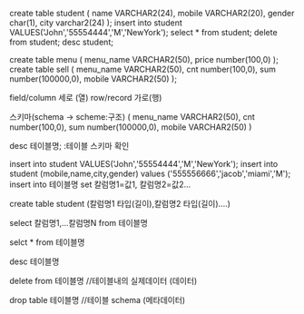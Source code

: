 create table student (
name VARCHAR2(24),
mobile VARCHAR2(20),
gender char(1),
city varchar2(24)
);
insert into student VALUES('John','55554444','M','NewYork');
select * from student;
delete from student;
desc student;

create table menu (
menu_name VARCHAR2(50),
price number(100,0)
);
create table sell (
menu_name VARCHAR2(50),
cnt number(100,0),
sum number(100000,0),
mobile VARCHAR2(50)
);


field/column 세로 (열)
row/record 가로(행)

스키마(schema -> scheme:구조) (
menu_name VARCHAR2(50),
cnt number(100,0),
sum number(100000,0),
mobile VARCHAR2(50)
)

desc 테이블명;  :테이블 스키마 확인

insert into student VALUES('John','55554444','M','NewYork');
insert into student (mobile,name,city,gender) values ('555556666','jacob','miami','M');
insert into 테이블명 set 칼럼명1=값1, 칼럼명2=값2...

create table student (칼럼명1 타입(길이),칼럼명2 타입(길이)....)

select 칼럼명1,...칼럼명N from 테이블명

selct * from 테이블명

desc 테이블명

delete from 테이블명  //테이블내의 실제데이터 (데이터)

drop table 테이블명 //테이블 schema (메타데이터)





